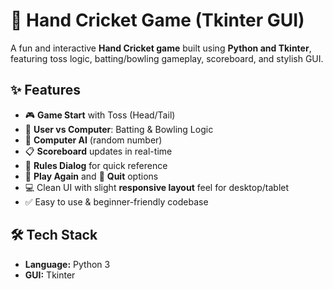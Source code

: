 # 🏏 Hand Cricket Game (Tkinter GUI)

A fun and interactive **Hand Cricket game** built using **Python and Tkinter**, featuring toss logic, batting/bowling gameplay, scoreboard, and stylish GUI.

## ✨ Features

- 🎮 **Game Start** with Toss (Head/Tail)
- 🏏 **User vs Computer**: Batting & Bowling Logic
- 🧠 **Computer AI** (random number)
- 📋 **Scoreboard** updates in real-time
- 📖 **Rules Dialog** for quick reference
- 🔁 **Play Again** and 🚪 **Quit** options
- 💻 Clean UI with slight **responsive layout** feel for desktop/tablet
- ✅ Easy to use & beginner-friendly codebase



## 🛠️ Tech Stack

- **Language:** Python 3
- **GUI:** Tkinter

